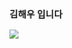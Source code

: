 ### 김해우 입니다

 <a href="(https://www.instagram.com/k._.h.__.w/)" target="_blank"><img src="https://img.shields.io/badge/문자-색코드?style=flat-square&logo=이미지 이름&logoColor=white"/></a>
